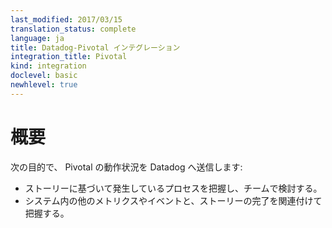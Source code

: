 ```yaml
---
last_modified: 2017/03/15
translation_status: complete
language: ja
title: Datadog-Pivotal インテグレーション
integration_title: Pivotal
kind: integration
doclevel: basic
newhlevel: true
---
```


<!-- ### Overview

Capture Pivotal activity into Datadog to:

* See and discuss the progress of each of your stories.
* Correlate story completion with other events and metrics in your system. -->

# 概要

次の目的で、 Pivotal の動作状況を Datadog へ送信します:

* ストーリーに基づいて発生しているプロセスを把握し、チームで検討する。
* システム内の他のメトリクスやイベントと、ストーリーの完了を関連付けて把握する。
